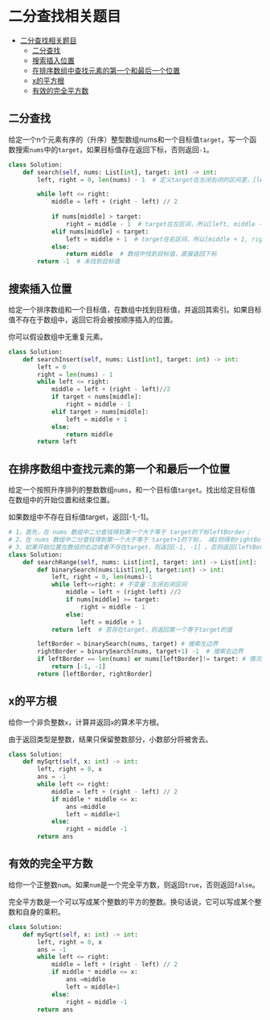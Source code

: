 # 二分查找相关题目
- [二分查找相关题目](#二分查找相关题目)
  - [二分查找](#二分查找)
  - [搜索插入位置](#搜索插入位置)
  - [在排序数组中查找元素的第一个和最后一个位置](#在排序数组中查找元素的第一个和最后一个位置)
  - [x的平方根](#x的平方根)
  - [有效的完全平方数](#有效的完全平方数)



## 二分查找

给定一个n个元素有序的（升序）整型数组nums和一个目标值``target``，写一个函数搜索``nums``中的``target``，如果目标值存在返回下标，否则返回``-1``。

```python
class Solution:
    def search(self, nums: List[int], target: int) -> int:
        left, right = 0, len(nums) - 1  # 定义target在左闭右闭的区间里，[left, right]

        while left <= right:
            middle = left + (right - left) // 2
            
            if nums[middle] > target:
                right = middle - 1  # target在左区间，所以[left, middle - 1]
            elif nums[middle] < target:
                left = middle + 1  # target在右区间，所以[middle + 1, right]
            else:
                return middle  # 数组中找到目标值，直接返回下标
        return -1  # 未找到目标值
```


## 搜索插入位置
给定一个排序数组和一个目标值，在数组中找到目标值，并返回其索引。如果目标值不存在于数组中，返回它将会被按顺序插入的位置。

你可以假设数组中无重复元素。

```python
class Solution:
    def searchInsert(self, nums: List[int], target: int) -> int:
        left = 0
        right = len(nums) - 1
        while left <= right:
            middle = left + (right - left)//2
            if target < nums[middle]:
                right = middle - 1
            elif target > nums[middle]:
                left = middle + 1
            else:
                return middle
        return left
```

## 在排序数组中查找元素的第一个和最后一个位置
给定一个按照升序排列的整数数组``nums``，和一个目标值``target``。找出给定目标值在数组中的开始位置和结束位置。

如果数组中不存在目标值target，返回[-1,-1]。

```python
# 1、首先，在 nums 数组中二分查找得到第一个大于等于 target的下标leftBorder；
# 2、在 nums 数组中二分查找得到第一个大于等于 target+1的下标， 减1则得到rightBorder；
# 3、如果开始位置在数组的右边或者不存在target，则返回[-1, -1] 。否则返回[leftBorder, rightBorder]
class Solution:
    def searchRange(self, nums: List[int], target: int) -> List[int]:
        def binarySearch(nums:List[int], target:int) -> int:
            left, right = 0, len(nums)-1
            while left<=right: # 不变量：左闭右闭区间
                middle = left + (right-left) //2 
                if nums[middle] >= target: 
                    right = middle - 1
                else: 
                    left = middle + 1
            return left  # 若存在target，则返回第一个等于target的值 

        leftBorder = binarySearch(nums, target) # 搜索左边界
        rightBorder = binarySearch(nums, target+1) -1  # 搜索右边界
        if leftBorder == len(nums) or nums[leftBorder]!= target: # 情况一和情况二
            return [-1, -1]
        return [leftBorder, rightBorder]
```

## x的平方根
给你一个非负整数``x``，计算并返回``x``的算术平方根。

由于返回类型是整数，结果只保留整数部分，小数部分将被舍去。

```python
class Solution:
    def mySqrt(self, x: int) -> int:
        left, right = 0, x
        ans = -1
        while left <= right:
            middle = left + (right - left) // 2
            if middle * middle <= x:
                ans =middle
                left = middle+1
            else:
                right = middle -1
        return ans
```

## 有效的完全平方数
给你一个正整数``num``。如果``num``是一个完全平方数，则返回``true``，否则返回``false``。

完全平方数是一个可以写成某个整数的平方的整数。换句话说，它可以写成某个整数和自身的乘积。

```python
class Solution:
    def mySqrt(self, x: int) -> int:
        left, right = 0, x
        ans = -1
        while left <= right:
            middle = left + (right - left) // 2
            if middle * middle <= x:
                ans =middle
                left = middle+1
            else:
                right = middle -1
        return ans
```

